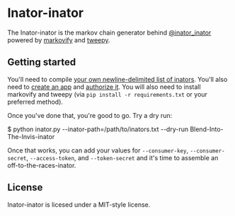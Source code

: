 # Inator-inator

The Inator-inator is the markov chain generator behind [@inator_inator](https://twitter.com/inator_inator) powered by [markovify](https://github.com/jsvine/markovify) and [tweepy](https://github.com/tweepy/tweepy).

## Getting started

You'll need to compile [your own newline-delimited list of inators](http://phineasandferb.wikia.com/wiki/List_of_Doofenshmirtz's_schemes_and_inventions). You'll also need to [create an app](http://blog.mollywhite.net/twitter-bots-pt2/) and [authorize it](https://github.com/twitter/twurl). You will also need to install markovify and tweepy (via `pip install -r requirements.txt` or your preferred method).

Once you've done that, you're good to go. Try a dry run:

  $ python inator.py --inator-path=/path/to/inators.txt --dry-run
  Blend-Into-The-Invis-inator

Once that works, you can add your values for `--consumer-key`, `--consumer-secret`, `--access-token`, and `--token-secret` and it's time to assemble an off-to-the-races-inator.

## License

Inator-inator is licesed under a MIT-style license.
